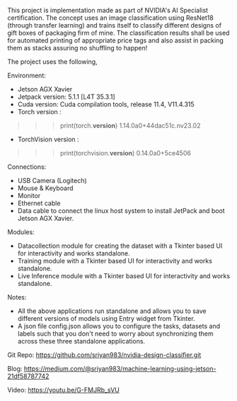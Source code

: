 This project is implementation made as part of NVIDIA's AI Specialist certification. The concept uses an image classification using ResNet18 (through transfer learning) and trains itself to classify different designs of gift boxes of packaging firm of mine. The classification results shall be used for automated printing of appropriate price tags and also assist in packing them as stacks assuring no shuffling to happen! 

The project uses the following,

Environment: 
- Jetson AGX Xavier 
- Jetpack version: 5.1.1 [L4T 35.3.1]
- Cuda version: Cuda compilation tools, release 11.4, V11.4.315
- Torch version : 
>>> print(torch.__version__)
1.14.0a0+44dac51c.nv23.02
- TorchVision version : 
>>> print(torchvision.__version__)
0.14.0a0+5ce4506

Connections:
- USB Camera (Logitech)
- Mouse & Keyboard
- Monitor
- Ethernet cable 
- Data cable to connect the linux host system to install JetPack and boot Jetson AGX Xavier. 

Modules:
- Datacollection module for creating the dataset with a Tkinter based UI for interactivity and works standalone.
- Training module with a Tkinter based UI for interactivity and works standalone.
- Live Inference module with a Tkinter based UI for interactivity and works standalone.

Notes: 

- All the above applications run standalone and allows you to save different versions of models using Entry widget from Tkinter.
- A json file config.json allows you to configure the tasks, datasets and labels such that you don't need to worry about synchronizing them across these three standalone applications.

Git Repo: https://github.com/sriyan983/nvidia-design-classifier.git

Blog: https://medium.com/@sriyan983/machine-learning-using-jetson-21df58787742

Video: https://youtu.be/G-FMJRb_sVU



